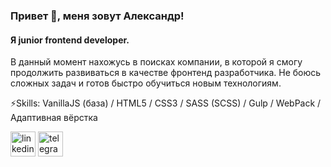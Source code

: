 ### Привет 👋, меня зовут Александр!
#### Я junior frontend developer.
В данный момент нахожусь в поисках компании, в которой я смогу продолжить развиваться в качестве фронтенд разработчика. 
Не боюсь сложных задач и готов быстро обучиться новым технологиям.

⚡Skills: VanillaJS (база) / HTML5 / CSS3 / SASS (SCSS) / Gulp / WebPack / Адаптивная вёрстка


[<img src='https://cdn.jsdelivr.net/npm/simple-icons@3.0.1/icons/linkedin.svg' alt='linkedin' height='40'>](https://www.linkedin.com/in/https://www.linkedin.com/in/caligullaa//)  [<img src='https://cdn.jsdelivr.net/npm/simple-icons@3.0.1/icons/telegram.svg' alt='telegram' height='40'>](https://t.me/Caligullaa) 

